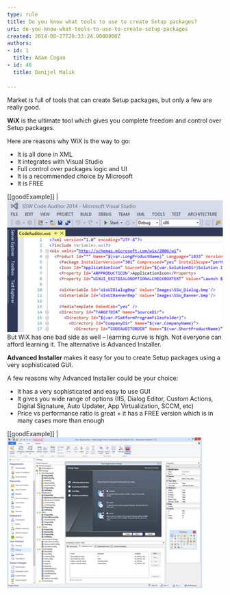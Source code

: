 ```yaml
---
type: rule
title: Do you know what tools to use to create Setup packages?
uri: do-you-know-what-tools-to-use-to-create-setup-packages
created: 2014-08-27T20:33:24.0000000Z
authors:
- id: 1
  title: Adam Cogan
- id: 46
  title: Danijel Malik

---
```


Market is full of tools that can create Setup packages, but only a few are really good.
 
**WiX**  is the ultimate tool which gives you complete freedom and control over Setup packages.

Here are reasons why WiX is the way to go:

- It is all done in XML
- It integrates with Visual Studio
- Full control over packages logic and UI
- It is a recommended choice by Microsoft
- It is FREE


[[goodExample]]
| ![WiX Installer for Code Auditor](setup-packages-tool.jpg)
But WiX has one bad side as well – learning curve is high. Not everyone can afford learning it. The alternative is Advanced Installer.

**Advanced Installer**  makes it easy for you to create Setup packages using a very sophisticated GUI.

A few reasons why Advanced Installer could be your choice:

- It has a very sophisticated and easy to use GUI
- It gives you wide range of options (IIS, Dialog Editor, Custom Actions, Digital Signature, Auto Updater, App Virtualization, SCCM, etc)
- Price vs performance ratio is great + it has a FREE version which is in many cases more than enough


[[goodExample]]
| ![Advanced Installer](advanced-installer.jpg)
